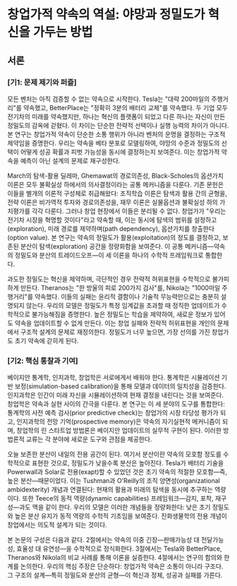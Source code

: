 # 창업가적 약속의 역설: 야망과 정밀도가 혁신을 가두는 방법

## 서론

### [기1: 문제 제기와 퍼즐]

모든 벤처는 아직 검증할 수 없는 약속으로 시작한다. Tesla는 "대략 200마일의 주행거리"를 약속했고, BetterPlace는 "정확히 3분의 배터리 교체"를 약속했다. 두 기업 모두 전기차의 미래를 약속했지만, 하나는 혁신의 플랫폼이 되었고 다른 하나는 자신이 만든 정밀도의 감옥에 갇혔다. 이 차이는 단순한 전략적 선택이나 실행 능력의 차이가 아니다. 본 연구는 창업가적 약속이 단순한 소통 행위가 아니라 벤처의 운명을 결정하는 구조적 제약임을 증명한다. 우리는 약속을 베타 분포로 모델링하여, 야망의 수준과 정밀도의 선택이 어떻게 성공 확률과 피벗 가능성을 동시에 결정하는지 보여준다. 이는 창업가적 약속을 예측이 아닌 설계의 문제로 재구성한다.

March의 탐색-활용 딜레마, Ghemawat의 경로의존성, Black-Scholes의 옵션가치 이론은 모두 불확실성 하에서의 의사결정이라는 공통 메커니즘을 다룬다. 기존 문헌은 이들을 별개의 이론적 구성체로 취급해왔다: 조직학습 이론은 탐색과 활용 간의 균형을, 전략 이론은 비가역적 투자와 경로의존성을, 재무 이론은 실물옵션과 불확실성 하의 가치평가를 각각 다룬다. 그러나 창업 현장에서 이들은 분리될 수 없다. 창업가가 "우리는 전기차 시장을 혁명할 것이다"라고 약속할 때, 이는 동시에 탐색의 범위를 설정하고(exploration), 미래 경로를 제약하며(path dependency), 옵션가치를 창출한다(option value). 본 연구는 약속의 정밀도가 활용(exploitation)의 정도를 결정하고, 보존된 분산이 탐색(exploration) 공간을 정량화함을 보여준다. 이 공통 메커니즘—약속의 정밀도와 분산의 트레이드오프—이 세 이론을 하나의 수학적 프레임워크로 통합한다.

과도한 정밀도는 혁신을 제약하며, 극단적인 경우 전략적 허위표현을 수학적으로 불가피하게 만든다. Theranos는 "한 방울의 피로 200가지 검사"를, Nikola는 "1000마일 주행거리"를 약속했다. 이들의 실패는 윤리적 결함이나 기술적 무능력만으로는 충분히 설명되지 않는다. 우리의 모델은 정밀도가 특정 임계값을 초과할 때 정직한 업데이트가 수학적으로 불가능해짐을 증명한다. 높은 정밀도는 학습을 제약하여, 새로운 정보가 있어도 약속을 업데이트할 수 없게 만든다. 이는 창업 실패와 전략적 허위표현을 개인의 문제에서 구조적 설계의 문제로 재정의한다. 정밀도가 너무 높으면, 가장 선의를 가진 창업가도 초기 약속에 갇히게 된다.

### [기2: 핵심 통찰과 기여]

베이지안 통계학, 인지과학, 창업학은 서로에게서 배워야 한다. 통계학은 시뮬레이션 기반 보정(simulation-based calibration)을 통해 모델과 데이터의 일치성을 검증한다. 인지과학은 인간이 미래 자신을 시뮬레이션하여 현재 결정을 내린다는 것을 보여준다. 창업학은 약속과 실현 사이의 간극을 다룬다. 본 연구는 이 세 분야의 도구를 통합한다: 통계학의 사전 예측 검사(prior predictive check)는 창업가의 시장 타당성 평가가 되고, 인지과학의 전망 기억(prospective memory)은 약속의 자기실현적 메커니즘이 되며, 창업학의 린 스타트업 방법론은 베이지안 업데이트의 실무적 구현이 된다. 이러한 방법론적 교류는 각 분야에 새로운 도구와 관점을 제공한다.

오늘 보존한 분산이 내일의 전용 공간이 된다. 여기서 분산이란 약속의 모호함 정도를 수학적으로 표현한 것으로, 정밀도가 낮을수록 분산은 높아진다. Tesla가 배터리 기술을 Powerwall과 Solar로 전용(exapt)할 수 있었던 것은 초기 약속의 적절한 모호함—즉, 높은 분산—때문이었다. 이는 Tushman과 O'Reilly의 조직 양면성(organizational ambidexterity) 개념과 연결된다: 현재의 활용과 미래의 탐색을 동시에 추구하는 역량이다. 또한 Teece의 동적 역량(dynamic capabilities) 프레임워크—감지, 포착, 재구성—과도 맥을 같이 한다. 우리의 모델은 이러한 개념들을 정량화한다: 낮은 초기 정밀도와 높은 분산 유지가 동적 역량의 수학적 기초임을 보여준다. 진화생물학의 전용 개념이 창업에서는 의도적 설계가 되는 것이다.

본 논문의 구성은 다음과 같다. 2절에서는 약속의 이중 긴장—판매가능성 대 전달가능성, 효율성 대 유연성—을 수학적으로 정식화한다. 3절에서는 Tesla와 BetterPlace, Theranos와 Nikola의 비교 사례를 통해 이론을 실증한다. 4절에서는 연구의 함의와 한계를 논의한다. 우리의 핵심 주장은 단순하다: 창업가적 약속은 소통이 아니라 구조다. 그 구조의 설계—특히 정밀도와 분산의 균형—이 혁신과 정체, 성공과 실패를 가른다.